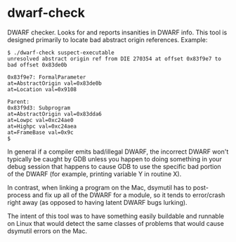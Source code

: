 # dwarf-check

DWARF checker. Looks for and reports insanities in DWARF info. This tool is designed primarily to locate bad abstract origin references. Example:

```
$ ./dwarf-check suspect-executable
unresolved abstract origin ref from DIE 270354 at offset 0x83f9e7 to bad offset 0x83de0b

0x83f9e7: FormalParameter
at=AbstractOrigin val=0x83de0b
at=Location val=0x9108

Parent:
0x83f9d3: Subprogram
at=AbstractOrigin val=0x83dda6
at=Lowpc val=0xc24ae0
at=Highpc val=0xc24aea
at=FrameBase val=0x9c
$
```

In general if a compiler emits bad/illegal DWARF, the incorrect DWARF won't typically be caught by GDB unless you happen to doing something in your debug session that happens to cause GDB to use the specific bad portion of the DWARF (for example, printing variable Y in routine X). 

In contrast, when linking a program on the Mac, dsymutil has to post-process and fix up all of the DWARF for a module, so it tends to error/crash right away (as opposed to having latent DWARF bugs lurking). 

The intent of this tool was to have something easily buildable and runnable on Linux that would detect the same classes of problems that would cause dsymutil errors on the Mac.
